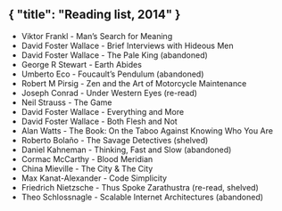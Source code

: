 { "title": "Reading list, 2014" }
---
- Viktor Frankl - Man’s Search for Meaning
- David Foster Wallace - Brief Interviews with Hideous Men
- David Foster Wallace - The Pale King (abandoned)
- George R Stewart - Earth Abides
- Umberto Eco - Foucault’s Pendulum (abandoned)
- Robert M Pirsig - Zen and the Art of Motorcycle Maintenance
- Joseph Conrad - Under Western Eyes (re-read)
- Neil Strauss - The Game
- David Foster Wallace - Everything and More
- David Foster Wallace - Both Flesh and Not
- Alan Watts - The Book: On the Taboo Against Knowing Who You Are
- Roberto Bolaño - The Savage Detectives (shelved)
- Daniel Kahneman - Thinking, Fast and Slow (abandoned)
- Cormac McCarthy - Blood Meridian
- China Mieville - The City & The City
- Max Kanat-Alexander - Code Simplicity
- Friedrich Nietzsche - Thus Spoke Zarathustra (re-read, shelved)
- Theo Schlossnagle - Scalable Internet Architectures (abandoned)
